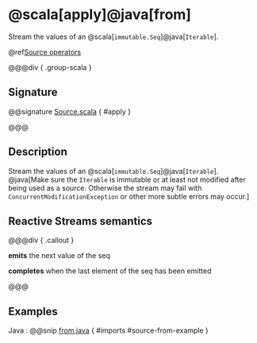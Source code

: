# @scala[apply]@java[from]

Stream the values of an @scala[`immutable.Seq`]@java[`Iterable`].

@ref[Source operators](../index.md#source-operators)


@@@div { .group-scala }

## Signature

@@signature [Source.scala](/akka-stream/src/main/scala/akka/stream/scaladsl/Source.scala) { #apply }

@@@

## Description

Stream the values of an @scala[`immutable.Seq`]@java[`Iterable`]. @java[Make sure the `Iterable` is immutable or at least not modified after being used
as a source. Otherwise the stream may fail with `ConcurrentModificationException` or other more subtle errors may occur.]

## Reactive Streams semantics

@@@div { .callout }

**emits** the next value of the seq

**completes** when the last element of the seq has been emitted

@@@


## Examples

Java
:  @@snip [from.java](/akka-docs/src/test/java/jdocs/stream/operators/SourceDocExamples.java) { #imports #source-from-example }
